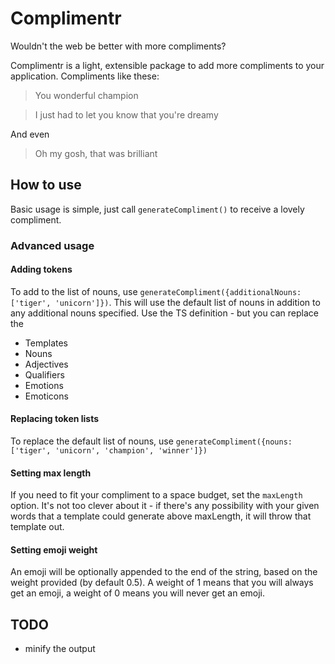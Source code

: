 # Complimentr

Wouldn't the web be better with more compliments?

Complimentr is a light, extensible package to add more compliments to your application. Compliments like these: 

> You wonderful champion
 
> I just had to let you know that you're dreamy

And even

> Oh my gosh, that was brilliant

## How to use

Basic usage is simple, just call `generateCompliment()` to receive a lovely compliment.

### Advanced usage

#### Adding tokens
To add to the list of nouns, use `generateCompliment({additionalNouns: ['tiger', 'unicorn']})`.
This will use the default list of nouns in addition to any additional nouns specified.
Use the TS definition - but you can replace the 
- Templates
- Nouns
- Adjectives
- Qualifiers
- Emotions
- Emoticons

#### Replacing token lists
To replace the default list of nouns, use `generateCompliment({nouns: ['tiger', 'unicorn', 'champion', 'winner']})`

#### Setting max length
If you need to fit your compliment to a space budget, set the `maxLength` option.
It's not too clever about it - if there's any possibility with your given words that a template could generate above maxLength, it will throw that template out.

#### Setting emoji weight
An emoji will be optionally appended to the end of the string, based on the weight provided (by default 0.5).
A weight of 1 means that you will always get an emoji, a weight of 0 means you will never get an emoji.

## TODO
- minify the output